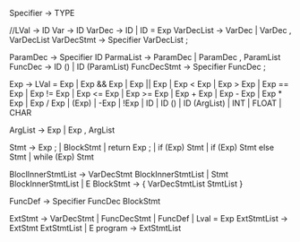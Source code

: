 Specifier -> TYPE

//LVal -> ID
Var -> ID
VarDec -> ID | ID = Exp
VarDecList -> VarDec | VarDec , VarDecList
VarDecStmt -> Specifier VarDecList ;

ParamDec -> Specifier ID
ParmaList -> ParamDec | ParamDec , ParamList
FuncDec -> ID () | ID (ParamList)
FuncDecStmt -> Specifier FuncDec ;

Exp -> LVal = Exp
    | Exp && Exp
    | Exp || Exp
    | Exp < Exp
    | Exp > Exp
    | Exp == Exp
    | Exp != Exp
    | Exp <= Exp
    | Exp >= Exp
    | Exp + Exp
    | Exp - Exp
    | Exp * Exp
    | Exp / Exp
    | (Exp)
    | -Exp
    | !Exp
    | ID
    | ID ()
    | ID (ArgList)
    | INT
    | FLOAT
    | CHAR

ArgList -> Exp | Exp , ArgList

Stmt -> Exp ;
    | BlockStmt
    | return Exp ;
    | if (Exp) Stmt
    | if (Exp) Stmt else Stmt
    | while (Exp) Stmt

BloclInnerStmtList -> VarDecStmt BlockInnerStmtList | Stmt BlockInnerStmtList | E
BlockStmt -> { VarDecStmtList StmtList }

FuncDef -> Specifier FuncDec BlockStmt

ExtStmt -> VarDecStmt | FuncDecStmt | FuncDef | Lval = Exp
ExtStmtList -> ExtStmt ExtStmtList | E
program -> ExtStmtList
